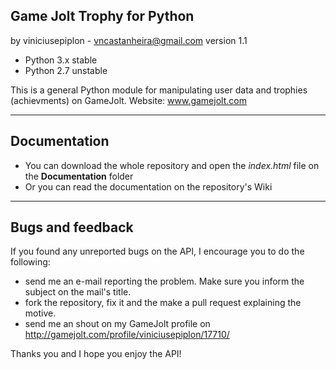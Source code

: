 Game Jolt Trophy for Python
---------------------------------

by viniciusepiplon - vncastanheira@gmail.com
version 1.1

- Python 3.x stable
- Python 2.7 unstable

This is a general Python module for manipulating user data and
trophies (achievments) on GameJolt.
Website: www.gamejolt.com

-------------
Documentation
-------------

- You can download the whole repository and open the *index.html* file on the **Documentation** folder
- Or you can read the documentation on the repository's Wiki 

-----------------
Bugs and feedback
-----------------

If you found any unreported bugs on the API, I encourage you to do the following:

- send me an e-mail reporting the problem. Make sure you inform the subject on the mail's title.
- fork the repository, fix it and the make a pull request explaining the motive.
- send me an shout on my GameJolt profile on http://gamejolt.com/profile/viniciusepiplon/17710/

Thanks you and I hope you enjoy the API!

